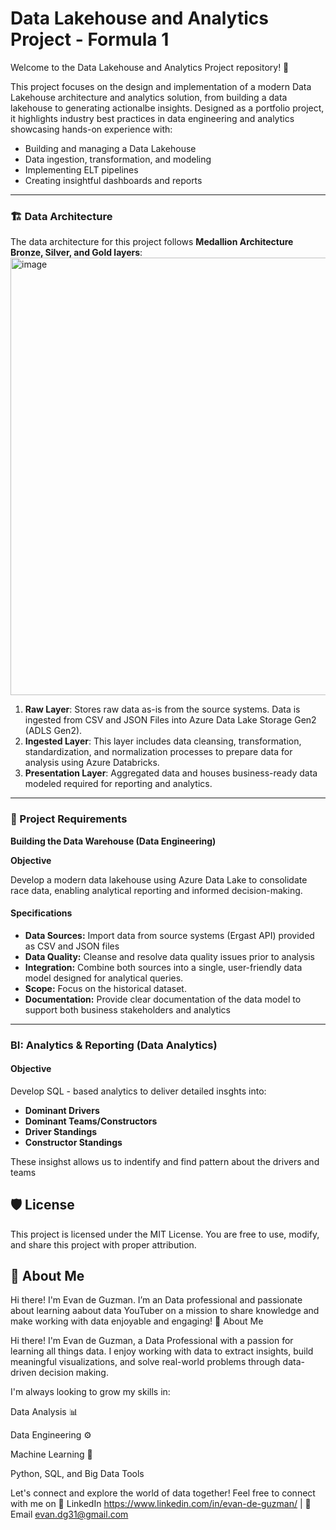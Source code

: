 # Data Lakehouse and Analytics Project - Formula 1

Welcome to the Data Lakehouse and Analytics Project repository! 🚀

This project focuses on the design and implementation of a modern Data Lakehouse architecture and analytics solution, from building a data lakehouse to generating actionalbe insights. Designed as a portfolio project, it highlights industry best practices in data engineering and analytics showcasing hands-on experience with:

- Building and managing a Data Lakehouse
- Data ingestion, transformation, and modeling
- Implementing ELT pipelines
- Creating insightful dashboards and reports
***
### 🏗️ Data Architecture
The data architecture for this project follows **Medallion Architecture Bronze, Silver, and Gold layers**:
<img width="1100" height="700" alt="image" src="https://github.com/user-attachments/assets/53d17d14-2116-44be-bd63-c502965d371f" />

1. **Raw Layer**: Stores raw data as-is from the source systems. Data is ingested from CSV and JSON Files into Azure Data Lake Storage Gen2 (ADLS Gen2).
2. **Ingested Layer**: This layer includes data cleansing, transformation, standardization, and normalization processes to prepare data for analysis using Azure Databricks.
3. **Presentation Layer**: Aggregated data and houses business-ready data modeled required for reporting and analytics.


***

### 🚀 Project Requirements
**Building the Data Warehouse (Data Engineering)**

**Objective**


Develop a modern data lakehouse using Azure Data Lake to consolidate race data, enabling analytical reporting and informed decision-making.

#### Specifications
- **Data Sources:** Import data from source systems (Ergast API) provided as CSV and JSON files
- **Data Quality:** Cleanse and resolve data quality issues prior to analysis
- **Integration:** Combine both sources into a single, user-friendly data model designed for analytical queries.
- **Scope:** Focus on the historical dataset.
- **Documentation:** Provide clear documentation of the data model to support both business stakeholders and analytics

---
### BI: Analytics & Reporting (Data Analytics)

#### Objective
Develop SQL - based analytics to deliver detailed insghts into: 
- **Dominant Drivers**
- **Dominant Teams/Constructors**
- **Driver Standings**
- **Constructor Standings**

These insighst allows us to indentify and find pattern about the drivers and teams


## 🛡️ License
This project is licensed under the MIT License. You are free to use, modify, and share this project with proper attribution.

## 🌟 About Me
Hi there! I'm Evan de Guzman. I’m an Data professional and passionate about learning aabout data YouTuber on a mission to share knowledge and make working with data enjoyable and engaging!
👋 About Me

Hi there! I'm Evan de Guzman, a Data Professional with a passion for learning all things data. I enjoy working with data to extract insights, build meaningful visualizations, and solve real-world problems through data-driven decision making.

I'm always looking to grow my skills in:

Data Analysis 📊

Data Engineering ⚙️

Machine Learning 🤖

Python, SQL, and Big Data Tools

Let's connect and explore the world of data together!
Feel free to connect with me on 🔗 LinkedIn https://www.linkedin.com/in/evan-de-guzman/ | 📧 Email evan.dg31@gmail.com 


